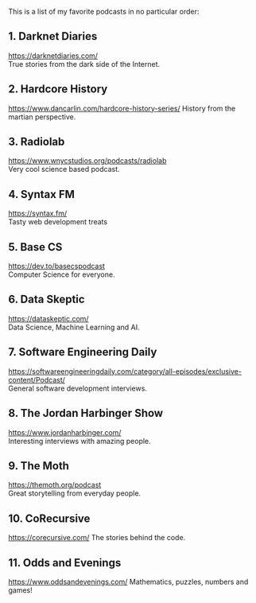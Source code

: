 This is a list of my favorite podcasts in no particular order:

## 1. Darknet Diaries

https://darknetdiaries.com/  
True stories from the dark side of the Internet.

## 2. Hardcore History

https://www.dancarlin.com/hardcore-history-series/
History from the martian perspective.

## 3. Radiolab

https://www.wnycstudios.org/podcasts/radiolab  
Very cool science based podcast.

## 4. Syntax FM

https://syntax.fm/  
Tasty web development treats

## 5. Base CS

https://dev.to/basecspodcast  
Computer Science for everyone.

## 6. Data Skeptic

https://dataskeptic.com/  
Data Science, Machine Learning and AI.

## 7. Software Engineering Daily

https://softwareengineeringdaily.com/category/all-episodes/exclusive-content/Podcast/  
General software development interviews.

## 8. The Jordan Harbinger Show

https://www.jordanharbinger.com/  
Interesting interviews with amazing people.

## 9. The Moth

https://themoth.org/podcast  
Great storytelling from everyday people.

## 10. CoRecursive

https://corecursive.com/
The stories behind the code.

## 11. Odds and Evenings

https://www.oddsandevenings.com/
Mathematics, puzzles, numbers and games!
